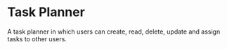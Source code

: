 # Task Planner
A task planner in which users can create, read, delete, update and assign tasks to other users.
